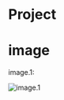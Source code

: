 # Project

# image

image.1:

![image.1](https://github.com/shawn-yin128/image_folder/blob/master/bank_churn_boxplot1.png)
